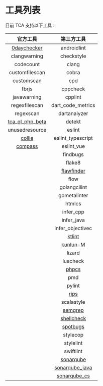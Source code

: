 # 工具列表

目前 TCA 支持以下工具：

|   官方工具    |   第三方工具    |
| :--------: | :-------: |
|[0daychecker](https://github.com/Tencent/CodeAnalysis/tree/main/tools/codedog_0Day_checker)| androidlint |
|clangwarning| checkstyle |
|codecount| clang |
|customfilescan| cobra |
|customscan| cpd |
|fbrjs| cppcheck |
|javawarning| cpplint |
|regexfilescan| dart_code_metrics |
|regexscan| dartanalyzer |
|[tca_ql_php_beta](https://github.com/Tencent/CodeAnalysis/tree/main/tools/Hades_Beta)| detekt |
|unusedresource| eslint |
|[collie](https://github.com/Tencent/CodeAnalysis/tree/main/tools/collie/)| eslint_typescript |
|[compass](https://github.com/Tencent/CodeAnalysis/tree/main/tools/compass)| eslint_vue |
|| findbugs |
|| flake8 |
|| [flawfinder](https://github.com/TCATools/flawfinder) |
|| flow |
|| golangcilint |
|| gometalinter |
|| htmlcs |
|| infer_cpp |
|| infer_java |
|| infer_objectivec |
|| [ktlint](https://github.com/TCATools/custom-ktlint) |
|| [kunlun-M](https://github.com/TCATools/common-kunlun.git) |
|| lizard |
|| luacheck |
|| [phpcs](https://github.com/TCATools/custom-phpcs) |
|| pmd |
|| pylint |
|| [rips](https://github.com/TCATools/rips-scanner) |
|| scalastyle |
|| [semgrep](https://github.com/TCATools/custom-semgrep) |
|| [shellcheck](https://github.com/TCATools/shellcheck) |
|| [spotbugs](https://github.com/TCATools/spotbugs) |
|| stylecop |
|| stylelint |
|| swiftlint |
|| [sonarqube](https://github.com/GabrielLegend/tca_plugin_sonarqube/blob/main/src/sq.py) |
|| [sonarqube_java](https://github.com/GabrielLegend/tca_plugin_sonarqube/blob/main/src/sq_java.py) |
|| [sonarqube_cs](https://github.com/GabrielLegend/tca_plugin_sonarqube/blob/main/src/sq_cs.py) |
